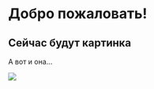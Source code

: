 # Добро пожаловать!
## Сейчас будут картинка
<p> А вот и она... </p>
<img src="C:/Users/MAIB/Downloads/naruto-shippuden-season-1.webp">
